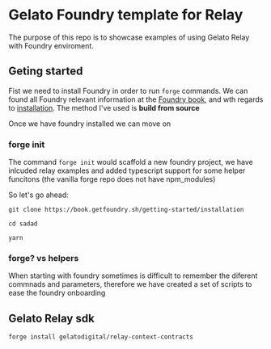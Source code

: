# Gelato Foundry template for Relay

The purpose of this repo is to showcase examples of using Gelato Relay with Foundry enviroment. 


## Geting started

Fist we need to install Foundry in order to run `forge` commands. We can found all Foundry relevant information at the [Foundry book](https://book.getfoundry.sh/), and wth regards to [installation](https://book.getfoundry.sh/getting-started/installation). The method I've used is **build from source**

Once we have foundry installed we can move on

### forge init
The command `forge init` would scaffold a new foundry project, we have inlcuded relay examples and added typescript support for some helper funcitons (the vanilla forge repo does not have npm_modules)

So let's go ahead:

`git clone https://book.getfoundry.sh/getting-started/installation`

`cd sadad`

`yarn`


### forge? vs helpers
When starting with foundry sometimes is difficult to remember the diferent commnads and parameters, therefore we have created a set of scripts to ease the foundry onboarding


## Gelato Relay sdk


```forge install gelatodigital/relay-context-contracts```
